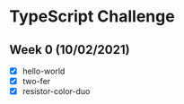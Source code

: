 # TypeScript Challenge

## Week 0 (10/02/2021)

- [x] hello-world
- [x] two-fer
- [x] resistor-color-duo 